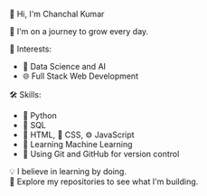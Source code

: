 👋 Hi, I'm Chanchal Kumar

🚀 I'm on a journey to grow every day.

📌 Interests:  
- 🤖 Data Science and AI  
- 🌐 Full Stack Web Development  

🛠️ Skills:  
- 🐍 Python  
- 💾 SQL  
- 🧱 HTML, 🎨 CSS, ⚙️ JavaScript  
- 🧠 Learning Machine Learning  
- 🔧 Using Git and GitHub for version control

💡 I believe in learning by doing.  
📂 Explore my repositories to see what I'm building.

<!---
ammu-ck/ammu-ck is a ✨ special ✨ repository because its `README.md` (this file) appears on your GitHub profile.
You can click the Preview link to take a look at your changes.
--->
